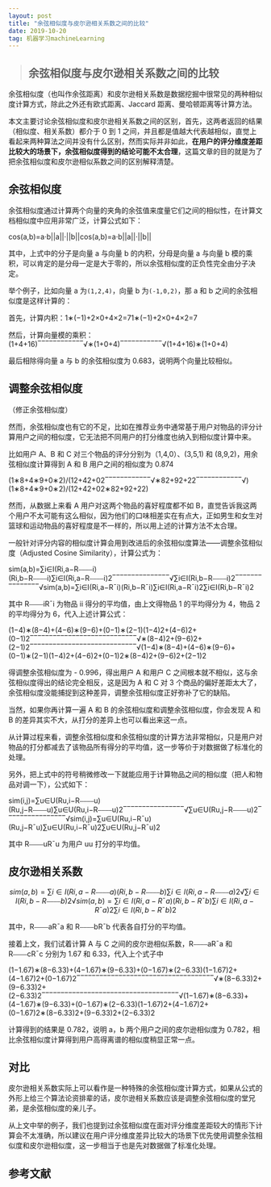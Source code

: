 ```yaml
---
layout: post
title: "余弦相似度与皮尔逊相关系数之间的比较"
date: 2019-10-20
tag: 机器学习machineLearning
---
```










> ## 余弦相似度与皮尔逊相关系数之间的比较

余弦相似度（也叫作余弦距离）和皮尔逊相关系数是数据挖掘中很常见的两种相似度计算方式，除此之外还有欧式距离、Jaccard 距离、曼哈顿距离等计算方法。

本文主要讨论余弦相似度和皮尔逊相关系数之间的区别，首先，这两者返回的结果（相似度、相关系数）都介于 0 到 1 之间，并且都是值越大代表越相似，直觉上看起来两种算法之间并没有什么区别，然而实际并非如此，**在用户的评分维度差距比较大的场景下，余弦相似度得到的结论可能不太合理**，这篇文章的目的就是为了把余弦相似度和皮尔逊相似系数之间的区别解释清楚。



## 余弦相似度

余弦相似度通过计算两个向量的夹角的余弦值来度量它们之间的相似性，在计算文档相似度中应用非常广泛，计算公式如下：

cos(a,b)=a·b||a||·||b||cos(a,b)=a·b||a||·||b||

其中，上式中的分子是向量 a 与向量 b 的内积，分母是向量 a 与向量 b 模的乘积，可以肯定的是分母一定是大于零的，所以余弦相似度的正负性完全由分子决定。

举个例子，比如向量 a 为`(1,2,4)`，向量 b 为`(-1,0,2)`，那 a 和 b 之间的余弦相似度是这样计算的：

首先，计算内积：1∗(−1)+2×0+4×2=71∗(−1)+2×0+4×2=7

然后，计算向量模的乘积：(1+4+16)‾‾‾‾‾‾‾‾‾‾‾‾√∗(1+0+4)‾‾‾‾‾‾‾‾‾‾‾√(1+4+16)∗(1+0+4)

最后相除得向量 a 与 b 的余弦相似度为 0.683，说明两个向量比较相似。

## 调整余弦相似度

（修正余弦相似度）

然而，余弦相似度也有它的不足，比如在推荐业务中通常基于用户对物品的评分计算用户之间的相似度，它无法把不同用户的打分维度也纳入到相似度计算中来。

比如用户 A、B 和 C 对三个物品的评分分别为（1,4,0）、(3,5,1) 和 (8,9,2)，用余弦相似度计算得到 A 和 B 用户之间的相似度为 0.874

(1∗8+4∗9+0∗2)/(12+42+02‾‾‾‾‾‾‾‾‾‾‾‾√∗82+92+22‾‾‾‾‾‾‾‾‾‾‾‾√)(1∗8+4∗9+0∗2)/(12+42+02∗82+92+22)

然而，从数据上来看 A 用户对这两个物品的喜好程度都不如 B，直觉告诉我这两个用户不太可能有这么相似，因为他们的口味相差实在有点大，正如男生和女生对篮球和运动物品的喜好程度是不一样的，所以用上述的计算方法不太合理。

一般针对评分内容的相似度计算会用到改进后的余弦相似度算法——调整余弦相似度（Adjusted Cosine Similarity），计算公式为：

sim(a,b)=∑i∈I(Ri,a−R⎯⎯⎯⎯i)(Ri,b−R⎯⎯⎯⎯i)∑i∈I(Ri,a−R⎯⎯⎯⎯i)2‾‾‾‾‾‾‾‾‾‾‾‾‾‾‾√∑i∈I(Ri,b−R⎯⎯⎯⎯i)2‾‾‾‾‾‾‾‾‾‾‾‾‾‾‾√sim(a,b)=∑i∈I(Ri,a−R¯i)(Ri,b−R¯i)∑i∈I(Ri,a−R¯i)2∑i∈I(Ri,b−R¯i)2

其中 R⎯⎯⎯⎯iR¯i 为物品 ii 得分的平均值，由上文得物品 1 的平均得分为 4，物品 2 的平均得分为 6，代入上述计算公式：

(1−4)∗(8−4)+(4−6)∗(9−6)+(0−1)∗(2−1)(1−4)2+(4−6)2+(0−1)2‾‾‾‾‾‾‾‾‾‾‾‾‾‾‾‾‾‾‾‾‾‾‾‾‾‾‾‾√∗(8−4)2+(9−6)2+(2−1)2‾‾‾‾‾‾‾‾‾‾‾‾‾‾‾‾‾‾‾‾‾‾‾‾‾‾‾‾√(1−4)∗(8−4)+(4−6)∗(9−6)+(0−1)∗(2−1)(1−4)2+(4−6)2+(0−1)2∗(8−4)2+(9−6)2+(2−1)2

得调整余弦相似度为 - 0.996，得出用户 A 和用户 C 之间根本就不相似，这与余弦相似度得出的结论完全相反，这是因为 A 和 C 对 3 个商品的偏好差距太大了，余弦相似度没能捕捉到这种差异，调整余弦相似度正好弥补了它的缺陷。

当然，如果你再计算一遍 A 和 B 的余弦相似度和调整余弦相似度，你会发现 A 和 B 的差异其实不大，从打分的差异上也可以看出来这一点。

从计算过程来看，调整余弦相似度和余弦相似度的计算方法非常相似，只是用户对物品的打分都减去了该物品所有得分的平均值，这一步等价于对数据做了标准化的处理。

另外，把上式中的符号稍微修改一下就能应用于计算物品之间的相似度（把人和物品对调一下），公式如下：

sim(i,j)=∑u∈U(Ru,i−R⎯⎯⎯⎯u)(Ru,j−R⎯⎯⎯⎯u)∑u∈U(Ru,i−R⎯⎯⎯⎯u)2‾‾‾‾‾‾‾‾‾‾‾‾‾‾‾‾√∑u∈U(Ru,j−R⎯⎯⎯⎯u)2‾‾‾‾‾‾‾‾‾‾‾‾‾‾‾‾√sim(i,j)=∑u∈U(Ru,i−R¯u)(Ru,j−R¯u)∑u∈U(Ru,i−R¯u)2∑u∈U(Ru,j−R¯u)2

其中 R⎯⎯⎯⎯uR¯u 为用户 uu 打分的平均值。

## 皮尔逊相关系数

$$ sim(a,b)=∑i∈I(Ri,a−R⎯⎯⎯⎯a)(Ri,b−R⎯⎯⎯⎯b)∑i∈I(Ri,a−R⎯⎯⎯⎯a)2√∑i∈I(Ri,b−R⎯⎯⎯⎯b)2√sim(a,b)=∑i∈I(Ri,a−R¯a)(Ri,b−R¯b)∑i∈I(Ri,a−R¯a)2∑i∈I(Ri,b−R¯b)2$$

其中，R⎯⎯⎯⎯aR¯a 和 R⎯⎯⎯⎯bR¯b 代表各自打分的平均值。

接着上文，我们试着计算 A 与 C 之间的皮尔逊相似系数，R⎯⎯⎯⎯aR¯a 和 R⎯⎯⎯⎯cR¯c 分别为 1.67 和 6.33，代入上个式子中

(1−1.67)∗(8−6.33)+(4−1.67)∗(9−6.33)+(0−1.67)∗(2−6.33)(1−1.67)2+(4−1.67)2+(0−1.67)2‾‾‾‾‾‾‾‾‾‾‾‾‾‾‾‾‾‾‾‾‾‾‾‾‾‾‾‾‾‾‾‾‾‾‾‾√∗(8−6.33)2+(9−6.33)2+(2−6.33)2‾‾‾‾‾‾‾‾‾‾‾‾‾‾‾‾‾‾‾‾‾‾‾‾‾‾‾‾‾‾‾‾‾‾‾‾√(1−1.67)∗(8−6.33)+(4−1.67)∗(9−6.33)+(0−1.67)∗(2−6.33)(1−1.67)2+(4−1.67)2+(0−1.67)2∗(8−6.33)2+(9−6.33)2+(2−6.33)2

计算得到的结果是 0.782，说明 a，b 两个用户之间的皮尔逊相似度为 0.782，相比余弦相似度计算得到用户高得离谱的相似度稍显正常一点。

## 对比

皮尔逊相关系数实际上可以看作是一种特殊的余弦相似度计算方式，如果从公式的外形上给三个算法论资排辈的话，皮尔逊相关系数应该是调整余弦相似度的堂兄弟，是余弦相似度的亲儿子。

从上文中举的例子，我们也提到过余弦相似度在面对评分维度差距较大的情形下计算会不太准确，所以建议在用户评分维度差异比较大的场景下优先使用调整余弦相似度和皮尔逊相似度，这一步相当于也是先对数据做了标准化处理。





## 参考文献


